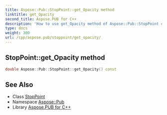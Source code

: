 ```yaml
---
title: Aspose::Pub::StopPoint::get_Opacity method
linktitle: get_Opacity
second_title: Aspose.PUB for C++
description: 'How to use get_Opacity method of Aspose::Pub::StopPoint class in C++.'
type: docs
weight: 300
url: /cpp/aspose.pub/stoppoint/get_opacity/
---
```

## StopPoint::get_Opacity method




```cpp
double Aspose::Pub::StopPoint::get_Opacity() const
```

## See Also

* Class [StopPoint](../)
* Namespace [Aspose::Pub](../../)
* Library [Aspose.PUB for C++](../../../)
